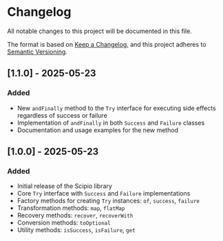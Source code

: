 # Changelog

All notable changes to this project will be documented in this file.

The format is based on [Keep a Changelog](https://keepachangelog.com/en/1.0.0/),
and this project adheres to [Semantic Versioning](https://semver.org/spec/v2.0.0.html).

## [1.1.0] - 2025-05-23

### Added

- New `andFinally` method to the `Try` interface for executing side effects regardless of success or failure
- Implementation of `andFinally` in both `Success` and `Failure` classes
- Documentation and usage examples for the new method

## [1.0.0] - 2025-05-23

### Added

- Initial release of the Scipio library
- Core `Try` interface with `Success` and `Failure` implementations
- Factory methods for creating `Try` instances: `of`, `success`, `failure`
- Transformation methods: `map`, `flatMap`
- Recovery methods: `recover`, `recoverWith`
- Conversion methods: `toOptional`
- Utility methods: `isSuccess`, `isFailure`, `get`
